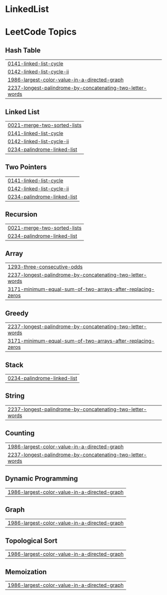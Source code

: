 # LinkedList
<!---LeetCode Topics Start-->
# LeetCode Topics
## Hash Table
|  |
| ------- |
| [0141-linked-list-cycle](https://github.com/Yaswanthkumarpasupuleti/LinkedList/tree/master/0141-linked-list-cycle) |
| [0142-linked-list-cycle-ii](https://github.com/Yaswanthkumarpasupuleti/LinkedList/tree/master/0142-linked-list-cycle-ii) |
| [1986-largest-color-value-in-a-directed-graph](https://github.com/Yaswanthkumarpasupuleti/LinkedList/tree/master/1986-largest-color-value-in-a-directed-graph) |
| [2237-longest-palindrome-by-concatenating-two-letter-words](https://github.com/Yaswanthkumarpasupuleti/LinkedList/tree/master/2237-longest-palindrome-by-concatenating-two-letter-words) |
## Linked List
|  |
| ------- |
| [0021-merge-two-sorted-lists](https://github.com/Yaswanthkumarpasupuleti/LinkedList/tree/master/0021-merge-two-sorted-lists) |
| [0141-linked-list-cycle](https://github.com/Yaswanthkumarpasupuleti/LinkedList/tree/master/0141-linked-list-cycle) |
| [0142-linked-list-cycle-ii](https://github.com/Yaswanthkumarpasupuleti/LinkedList/tree/master/0142-linked-list-cycle-ii) |
| [0234-palindrome-linked-list](https://github.com/Yaswanthkumarpasupuleti/LinkedList/tree/master/0234-palindrome-linked-list) |
## Two Pointers
|  |
| ------- |
| [0141-linked-list-cycle](https://github.com/Yaswanthkumarpasupuleti/LinkedList/tree/master/0141-linked-list-cycle) |
| [0142-linked-list-cycle-ii](https://github.com/Yaswanthkumarpasupuleti/LinkedList/tree/master/0142-linked-list-cycle-ii) |
| [0234-palindrome-linked-list](https://github.com/Yaswanthkumarpasupuleti/LinkedList/tree/master/0234-palindrome-linked-list) |
## Recursion
|  |
| ------- |
| [0021-merge-two-sorted-lists](https://github.com/Yaswanthkumarpasupuleti/LinkedList/tree/master/0021-merge-two-sorted-lists) |
| [0234-palindrome-linked-list](https://github.com/Yaswanthkumarpasupuleti/LinkedList/tree/master/0234-palindrome-linked-list) |
## Array
|  |
| ------- |
| [1293-three-consecutive-odds](https://github.com/Yaswanthkumarpasupuleti/LinkedList/tree/master/1293-three-consecutive-odds) |
| [2237-longest-palindrome-by-concatenating-two-letter-words](https://github.com/Yaswanthkumarpasupuleti/LinkedList/tree/master/2237-longest-palindrome-by-concatenating-two-letter-words) |
| [3171-minimum-equal-sum-of-two-arrays-after-replacing-zeros](https://github.com/Yaswanthkumarpasupuleti/LinkedList/tree/master/3171-minimum-equal-sum-of-two-arrays-after-replacing-zeros) |
## Greedy
|  |
| ------- |
| [2237-longest-palindrome-by-concatenating-two-letter-words](https://github.com/Yaswanthkumarpasupuleti/LinkedList/tree/master/2237-longest-palindrome-by-concatenating-two-letter-words) |
| [3171-minimum-equal-sum-of-two-arrays-after-replacing-zeros](https://github.com/Yaswanthkumarpasupuleti/LinkedList/tree/master/3171-minimum-equal-sum-of-two-arrays-after-replacing-zeros) |
## Stack
|  |
| ------- |
| [0234-palindrome-linked-list](https://github.com/Yaswanthkumarpasupuleti/LinkedList/tree/master/0234-palindrome-linked-list) |
## String
|  |
| ------- |
| [2237-longest-palindrome-by-concatenating-two-letter-words](https://github.com/Yaswanthkumarpasupuleti/LinkedList/tree/master/2237-longest-palindrome-by-concatenating-two-letter-words) |
## Counting
|  |
| ------- |
| [1986-largest-color-value-in-a-directed-graph](https://github.com/Yaswanthkumarpasupuleti/LinkedList/tree/master/1986-largest-color-value-in-a-directed-graph) |
| [2237-longest-palindrome-by-concatenating-two-letter-words](https://github.com/Yaswanthkumarpasupuleti/LinkedList/tree/master/2237-longest-palindrome-by-concatenating-two-letter-words) |
## Dynamic Programming
|  |
| ------- |
| [1986-largest-color-value-in-a-directed-graph](https://github.com/Yaswanthkumarpasupuleti/LinkedList/tree/master/1986-largest-color-value-in-a-directed-graph) |
## Graph
|  |
| ------- |
| [1986-largest-color-value-in-a-directed-graph](https://github.com/Yaswanthkumarpasupuleti/LinkedList/tree/master/1986-largest-color-value-in-a-directed-graph) |
## Topological Sort
|  |
| ------- |
| [1986-largest-color-value-in-a-directed-graph](https://github.com/Yaswanthkumarpasupuleti/LinkedList/tree/master/1986-largest-color-value-in-a-directed-graph) |
## Memoization
|  |
| ------- |
| [1986-largest-color-value-in-a-directed-graph](https://github.com/Yaswanthkumarpasupuleti/LinkedList/tree/master/1986-largest-color-value-in-a-directed-graph) |
<!---LeetCode Topics End-->